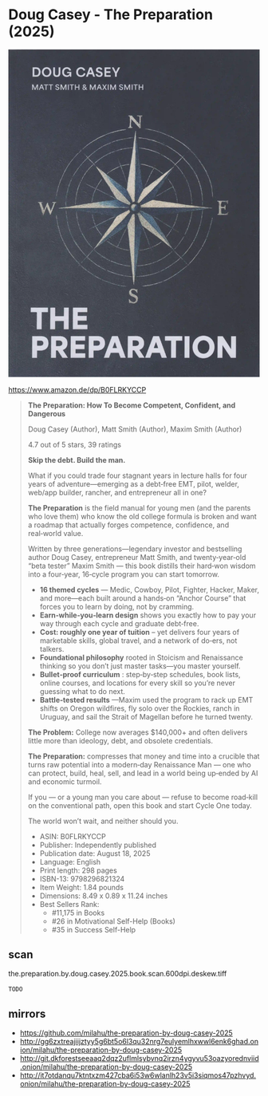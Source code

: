 # Doug Casey - The Preparation (2025)

![Doug Casey - The Preparation (2025)](cover.webp)

https://www.amazon.de/dp/B0FLRKYCCP

<blockquote>

**The Preparation: How To Become Competent, Confident, and Dangerous**

Doug Casey (Author), Matt Smith (Author), Maxim Smith (Author)

4.7 out of 5 stars, 39 ratings

**Skip the debt. Build the man.**

What if you could trade four stagnant years in lecture halls for four years of adventure—emerging as a debt‑free
EMT, pilot, welder, web/app builder, rancher, and entrepreneur all in one?

**The Preparation** is the field manual for young men (and the parents who love them)
who know the old college formula is broken and want a roadmap
that actually forges competence, confidence, and real‑world value.

Written by three generations—legendary investor and bestselling author Doug Casey,
entrepreneur Matt Smith, and twenty‑year‑old “beta tester” Maxim Smith —
this book distills their hard‑won wisdom into a four‑year, 16‑cycle program you can start tomorrow.

- **16 themed cycles** — Medic, Cowboy, Pilot, Fighter, Hacker, Maker,
  and more—each built around a hands‑on “Anchor Course” that forces you to learn by doing, not by cramming.
- **Earn‑while‑you‑learn design** shows you exactly how to pay your way through each cycle and graduate debt‑free.
- **Cost: roughly one year of tuition** – yet delivers four years of marketable skills,
  global travel, and a network of do‑ers, not talkers.
- **Foundational philosophy** rooted in Stoicism and Renaissance thinking so you don’t just master tasks—you master yourself.
- **Bullet‑proof curriculum** : step‑by‑step schedules, book lists, online courses,
  and locations for every skill so you’re never guessing what to do next.
- **Battle‑tested results** —Maxim used the program to rack up EMT shifts on Oregon wildfires,
  fly solo over the Rockies, ranch in Uruguay, and sail the Strait of Magellan before he turned twenty.

**The Problem:**
College now averages $140,000+
and often delivers little more than ideology, debt, and obsolete credentials.

**The Preparation:**
compresses that money and time into a crucible
that turns raw potential into a modern‑day Renaissance Man —
one who can protect, build, heal, sell, and lead
in a world being up‑ended by AI and economic turmoil.

If you — or a young man you care about —
refuse to become road‑kill on the conventional path,
open this book and start Cycle One today.

The world won’t wait, and neither should you.

- ASIN: B0FLRKYCCP
- Publisher: Independently published
- Publication date: August 18, 2025
- Language: English
- Print length: 298 pages
- ISBN-13: 9798296821324
- Item Weight: 1.84 pounds
- Dimensions: 8.49 x 0.89 x 11.24 inches
- Best Sellers Rank:
  - #11,175 in Books
  - #26 in Motivational Self-Help (Books)
  - #35 in Success Self-Help

</blockquote>

## scan

the.preparation.by.doug.casey.2025.book.scan.600dpi.deskew.tiff

```
TODO
```

## mirrors

- https://github.com/milahu/the-preparation-by-doug-casey-2025
- http://gg6zxtreajiijztyy5g6bt5o6l3qu32nrg7eulyemlhxwwl6enk6ghad.onion/milahu/the-preparation-by-doug-casey-2025
- http://git.dkforestseeaaq2dqz2uflmlsybvnq2irzn4ygyvu53oazyorednviid.onion/milahu/the-preparation-by-doug-casey-2025
- http://it7otdanqu7ktntxzm427cba6i53w6wlanlh23v5i3siqmos47pzhvyd.onion/milahu/the-preparation-by-doug-casey-2025
